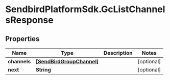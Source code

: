 # SendbirdPlatformSdk.GcListChannelsResponse

## Properties

Name | Type | Description | Notes
------------ | ------------- | ------------- | -------------
**channels** | [**[SendBirdGroupChannel]**](SendBirdGroupChannel.md) |  | [optional] 
**next** | **String** |  | [optional] 


